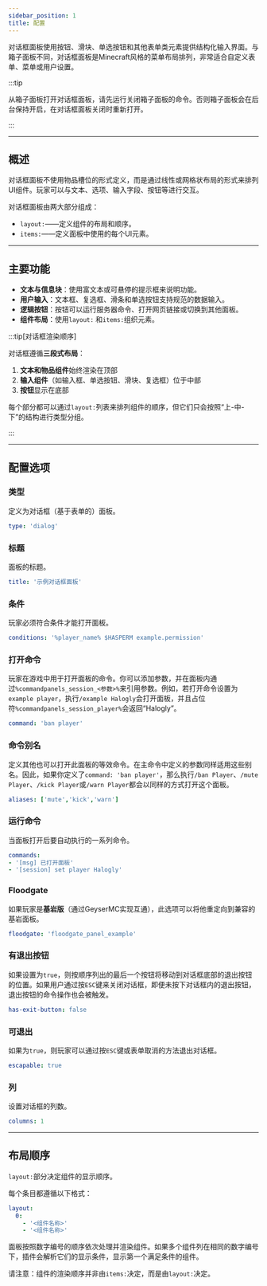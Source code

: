 ```yaml
---
sidebar_position: 1
title: 配置
---
```


对话框面板使用按钮、滑块、单选按钮和其他表单类元素提供结构化输入界面。与箱子面板不同，对话框面板是Minecraft风格的菜单布局排列，非常适合自定义表单、菜单或用户设置。

:::tip

从箱子面板打开对话框面板，请先运行关闭箱子面板的命令。否则箱子面板会在后台保持开启，在对话框面板关闭时重新打开。

:::

------

## 概述

对话框面板不使用物品槽位的形式定义，而是通过线性或网格状布局的形式来排列UI组件。玩家可以与文本、选项、输入字段、按钮等进行交互。

对话框面板由两大部分组成：

- `layout:`——定义组件的布局和顺序。
- `items:`——定义面板中使用的每个UI元素。

------

## 主要功能

- **文本与信息块**：使用富文本或可悬停的提示框来说明功能。
- **用户输入**：文本框、复选框、滑条和单选按钮支持规范的数据输入。
- **逻辑按钮**：按钮可以运行服务器命令、打开网页链接或切换到其他面板。
- **组件布局**：使用`layout:` 和`items:`组织元素。

:::tip[对话框渲染顺序]

对话框遵循**三段式布局**：

1. **文本和物品组件**始终渲染在顶部
2. **输入组件**（如输入框、单选按钮、滑块、复选框）位于中部
3. **按钮**显示在底部

每个部分都可以通过`layout:`列表来排列组件的顺序，但它们只会按照“上-中-下”的结构进行类型分组。

:::

------

## 配置选项

### 类型

定义为对话框（基于表单的）面板。

```yaml
type: 'dialog'
```

### 标题

面板的标题。

```yaml
title: '示例对话框面板'
```

### 条件

玩家必须符合条件才能打开面板。

```yaml
conditions: '%player_name% $HASPERM example.permission'
```

### 打开命令

玩家在游戏中用于打开面板的命令。你可以添加参数，并在面板内通过`%commandpanels_session_<参数>%`来引用参数。例如，若打开命令设置为`example player`，执行`/example Halogly`会打开面板，并且占位符`%commandpanels_session_player%`会返回“Halogly”。

```yaml
command: 'ban player'
```

### 命令别名

定义其他也可以打开此面板的等效命令。在主命令中定义的参数同样适用这些别名。因此，如果你定义了`command: 'ban player'`，那么执行`/ban Player`、`/mute Player`、`/kick Player`或`/warn Player`都会以同样的方式打开这个面板。

```yaml
aliases: ['mute','kick','warn']
```

### 运行命令

当面板打开后要自动执行的一系列命令。

```yaml
commands:
- '[msg] 已打开面板'
- '[session] set player Halogly'
```

### Floodgate

如果玩家是**基岩版**（通过GeyserMC实现互通），此选项可以将他重定向到兼容的基岩面板。

```yaml
floodgate: 'floodgate_panel_example'
```

### 有退出按钮

如果设置为`true`，则按顺序列出的最后一个按钮将移动到对话框底部的退出按钮的位置。如果用户通过按`ESC`键来关闭对话框，即便未按下对话框内的退出按钮，退出按钮的命令操作也会被触发。

```yaml
has-exit-button: false
```

### 可退出

如果为`true`，则玩家可以通过按`ESC`键或表单取消的方法退出对话框。

```yaml
escapable: true
```

### 列

设置对话框的列数。

```yaml
columns: 1
```

------

## 布局顺序

`layout:`部分决定组件的显示顺序。

每个条目都遵循以下格式：

```yaml
layout:
  0:  
    - '<组件名称>'
    - '<组件名称>'
```

面板按照数字编号的顺序依次处理并渲染组件。如果多个组件列在相同的数字编号下，插件会解析它们的显示条件，显示第一个满足条件的组件。

请注意：组件的渲染顺序并非由`items:`决定，而是由`layout:`决定。